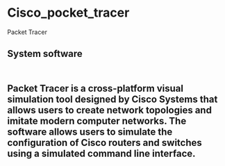 # Cisco_pocket_tracer

Packet Tracer
<img scr="https://stemclouds.com/wp-content/uploads/2020/06/networking-cisco-packet-tracer.png">
<ing src="https://www.securedyou.com/wp-content/uploads/2019/11/How-to-Install-Cisco-Packet-Tracer-Software-696x390.jpg" height="480px" width="480px"> 

<h2>System software<h2>
<br>
Packet Tracer is a cross-platform visual simulation tool designed by Cisco Systems that allows users to create network topologies and imitate modern computer networks. The software allows users to simulate the configuration of Cisco routers and switches using a simulated command line interface.
